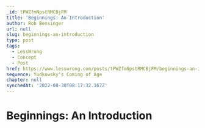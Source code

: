 ```yaml
---
_id: tPWZfmNpstRMCBjFM
title: 'Beginnings: An Introduction'
author: Rob Bensinger
url: null
slug: beginnings-an-introduction
type: post
tags:
  - LessWrong
  - Concept
  - Post
href: https://www.lesswrong.com/posts/tPWZfmNpstRMCBjFM/beginnings-an-introduction
sequence: Yudkowsky's Coming of Age
chapter: null
synchedAt: '2022-08-30T08:17:32.167Z'
---
```

# Beginnings: An Introduction

